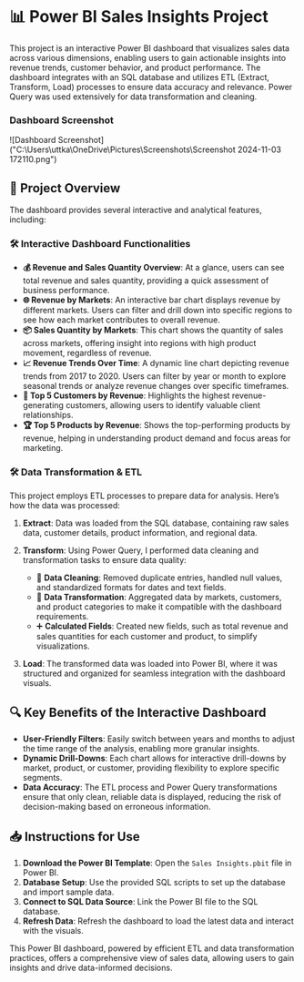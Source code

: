 # 📊 Power BI Sales Insights Project

This project is an interactive Power BI dashboard that visualizes sales data across various dimensions, enabling users to gain actionable insights into revenue trends, customer behavior, and product performance. The dashboard integrates with an SQL database and utilizes ETL (Extract, Transform, Load) processes to ensure data accuracy and relevance. Power Query was used extensively for data transformation and cleaning.

### Dashboard Screenshot

![Dashboard Screenshot]("C:\Users\uttka\OneDrive\Pictures\Screenshots\Screenshot 2024-11-03 172110.png")

## 🌟 Project Overview

The dashboard provides several interactive and analytical features, including:

### 🛠️ Interactive Dashboard Functionalities

- **💰 Revenue and Sales Quantity Overview**: At a glance, users can see total revenue and sales quantity, providing a quick assessment of business performance.
- **🌐 Revenue by Markets**: An interactive bar chart displays revenue by different markets. Users can filter and drill down into specific regions to see how each market contributes to overall revenue.
- **📦 Sales Quantity by Markets**: This chart shows the quantity of sales across markets, offering insight into regions with high product movement, regardless of revenue.
- **📈 Revenue Trends Over Time**: A dynamic line chart depicting revenue trends from 2017 to 2020. Users can filter by year or month to explore seasonal trends or analyze revenue changes over specific timeframes.
- **👥 Top 5 Customers by Revenue**: Highlights the highest revenue-generating customers, allowing users to identify valuable client relationships.
- **🏆 Top 5 Products by Revenue**: Shows the top-performing products by revenue, helping in understanding product demand and focus areas for marketing.

### 🛠️ Data Transformation & ETL

This project employs ETL processes to prepare data for analysis. Here’s how the data was processed:

1. **Extract**: Data was loaded from the SQL database, containing raw sales data, customer details, product information, and regional data.
   
2. **Transform**: Using Power Query, I performed data cleaning and transformation tasks to ensure data quality:
   - 🧹 **Data Cleaning**: Removed duplicate entries, handled null values, and standardized formats for dates and text fields.
   - 🔄 **Data Transformation**: Aggregated data by markets, customers, and product categories to make it compatible with the dashboard requirements.
   - ➕ **Calculated Fields**: Created new fields, such as total revenue and sales quantities for each customer and product, to simplify visualizations.
   
3. **Load**: The transformed data was loaded into Power BI, where it was structured and organized for seamless integration with the dashboard visuals.

## 🔍 Key Benefits of the Interactive Dashboard

- **User-Friendly Filters**: Easily switch between years and months to adjust the time range of the analysis, enabling more granular insights.
- **Dynamic Drill-Downs**: Each chart allows for interactive drill-downs by market, product, or customer, providing flexibility to explore specific segments.
- **Data Accuracy**: The ETL process and Power Query transformations ensure that only clean, reliable data is displayed, reducing the risk of decision-making based on erroneous information.

## 📥 Instructions for Use

1. **Download the Power BI Template**: Open the `Sales Insights.pbit` file in Power BI.
2. **Database Setup**: Use the provided SQL scripts to set up the database and import sample data.
3. **Connect to SQL Data Source**: Link the Power BI file to the SQL database.
4. **Refresh Data**: Refresh the dashboard to load the latest data and interact with the visuals.

This Power BI dashboard, powered by efficient ETL and data transformation practices, offers a comprehensive view of sales data, allowing users to gain insights and drive data-informed decisions.
